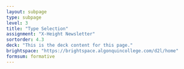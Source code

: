 ```yaml
---
layout: subpage
type: subpage
level: 3
title: "Type Selection"
assignment: "X-Height Newsletter"
sortorder: 4.3
deck: "This is the deck content for this page."
brightspace: "https://brightspace.algonquincollege.com/d2l/home"
formsum: formative
---
```


